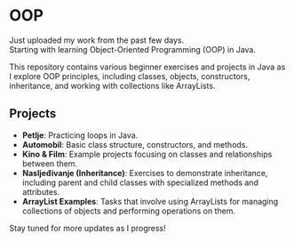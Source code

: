 # OOP

Just uploaded my work from the past few days.  
Starting with learning Object-Oriented Programming (OOP) in Java.

This repository contains various beginner exercises and projects in Java as I explore OOP principles, including classes, objects, constructors, inheritance, and working with collections like ArrayLists.

## Projects

- **Petlje**: Practicing loops in Java.
- **Automobil**: Basic class structure, constructors, and methods.
- **Kino & Film**: Example projects focusing on classes and relationships between them.
- **Nasljeđivanje (Inheritance)**: Exercises to demonstrate inheritance, including parent and child classes with specialized methods and attributes.
- **ArrayList Examples**: Tasks that involve using ArrayLists for managing collections of objects and performing operations on them.

Stay tuned for more updates as I progress!
